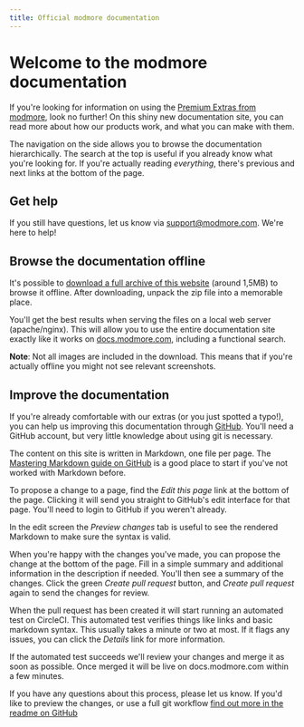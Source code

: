 ```yaml
---
title: Official modmore documentation
---
```


# Welcome to the modmore documentation

If you're looking for information on using the [Premium Extras from modmore](https://www.modmore.com/extras/), look no further! On this shiny new documentation site, you can read more about how our products work, and what you can make with them.

The navigation on the side allows you to browse the documentation hierarchically. The search at the top is useful if you already know what you're looking for. If you're actually reading _everything_, there's previous and next links at the bottom of the page. 

## Get help

If you still have questions, let us know via support@modmore.com. We're here to help! 

## Browse the documentation offline

It's possible to [download a full archive of this website](modmore-documentation.zip) (around 1,5MB) to browse it offline. After downloading, unpack the zip file into a memorable place. 

You'll get the best results when serving the files on a local web server (apache/nginx). This will allow you to use the entire documentation site exactly like it works on [docs.modmore.com](https://docs.modmore.com/), including a functional search. 

**Note**: Not all images are included in the download. This means that if you're actually offline you might not see relevant screenshots. 

## Improve the documentation

If you're already comfortable with our extras (or you just spotted a typo!), you can help us improving this documentation through [GitHub](https://github.com/modmore/docs). You'll need a GitHub account, but very little knowledge about using git is necessary. 

The content on this site is written in Markdown, one file per page. The [Mastering Markdown guide on GitHub](https://guides.github.com/features/mastering-markdown/) is a good place to start if you've not worked with Markdown before. 

To propose a change to a page, find the _Edit this page_ link at the bottom of the page. Clicking it will send you straight to GitHub's edit interface for that page. You'll need to login to GitHub if you weren't already.
 
In the edit screen the _Preview changes_ tab is useful to see the rendered Markdown to make sure the syntax is valid. 

When you're happy with the changes you've made, you can propose the change at the bottom of the page. Fill in a simple summary and additional information in the description if needed. You'll then see a summary of the changes. Click the green _Create pull request_ button, and _Create pull request_ again to send the changes for review. 

When the pull request has been created it will start running an automated test on CircleCI. This automated test verifies things like links and basic markdown syntax. This usually takes a minute or two at most. If it flags any issues, you can click the _Details_ link for more information.

If the automated test succeeds we'll review your changes and merge it as soon as possible. Once merged it will be live on docs.modmore.com within a few minutes. 

If you have any questions about this process, please let us know. If you'd like to preview the changes, or use a full git workflow [find out more in the readme on GitHub](https://github.com/modmore/docs/blob/master/README.md) 
